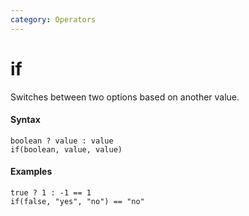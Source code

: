```yaml
---
category: Operators
---
```


# if
Switches between two options based on another value.

#### Syntax
```
boolean ? value : value
if(boolean, value, value)
```

#### Examples
```
true ? 1 : -1 == 1
if(false, "yes", "no") == "no"
```
